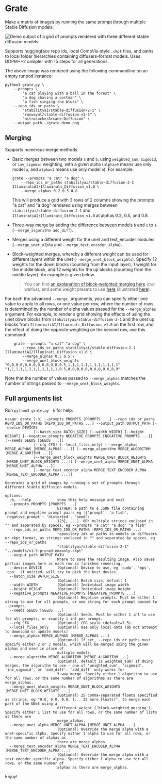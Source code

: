 # Grate

Make a matrix of images by running the same prompt through multiple Stable Diffusion models. 

![Demo output of a grid of prompts rendered with three different stable diffusion models](grate-demo.png)

Supports huggingface repo ids, local CompVis-style `.ckpt` files, and paths to local folder hierarchies containing diffusers-format models. Uses DDPM++2 sampler with 15 steps for all generations.

The above image was rendered using the following commandline on an empty runpod instance:

```commandline
python3 grate.py \
    --prompts \
        "a cat playing with a ball in the forest" \
        "a dog chasing a postman" \
        "a fish singing the blues" \
    --repo_ids_or_paths \
        "stabilityai/stable-diffusion-2-1" \
        "runwayml/stable-diffusion-v1-5" \
        "nitrosocke/Arcane-Diffusion" \
    --output_path ./grate-demo.png
```

## Merging

Supports numerous merge methods.

* Basic merges between two models `a` and `b`, using `weighted_sum`, `sigmoid`, or `inv_sigmoid` weighting, with a given alpha (`alpha=0` means use only model `a`, and `alpha=1` means use only model `b`). For example: 
    ```commandline
    grate --prompts "a cat" "a dog" \
        --repo_ids_or_paths stabilityai/stable-diffusion-2-1 IlluminatiAI/Illuminati_Diffusion_v1.0 \
        --merge_alphas 0.2 0.5 0.8
    ```
  This will produce a grid with 3 rows of 2 columns showing the prompts "a cat" and "a dog" rendered using merges between `stabilityai/stable-diffusion-2-1` and `IlluminatiAI/Illuminati_Diffusion_v1.0` at alphas 0.2, 0.5, and 0.8.
  
* Three-way merge by adding the difference between models `b` and `c` to `a` (`--merge_algorithm add_diff`).
* Merges using a different weight for the unet and text_encoder modules (`--merge_unet_alpha` and `--merge_text_encoder_alpha`).
* Block-weighted merges, whereby a different weight can be used for different layers within the unet (`--merge_unet_block_weights`). Specify 12 weights for the down blocks (counting from the input layer), 1 weight for the middle block, and 12 weights for the up blocks (counting from the middle layer). An example is given below. 
  > You can find [an explanation of block-weighted merging here](https://rentry.org/Merge_Block_Weight_-china-_v1_Beta#merge-block-weight-magic-codex-10beta) (cw: waifus), and some weight presets to use [here](https://github.com/bbc-mc/sdweb-merge-block-weighted-gui/blob/master/csv/preset.tsv) (illustrated [here](https://github.com/bbc-mc/sdweb-merge-block-weighted-gui#presets-grids)).

For each the advanced `--merge_` arguments, you can specify either one value to apply to all rows, or one value per row, where the number of rows is determined by the number of alpha values passed for the `--merge_alphas` argument. For example, to render a grid showing the effects of using the unet down blocks from `stabilityai/stable-diffusion-2-1` and the unet up blocks from `IlluminatiAI/Illuminati_Diffusion_v1.0` on the first row, and the effect of doing the opposite weighting on the second row, use this command:

```commandline
    grate --prompts "a cat" "a dog" \
        --repo_ids_or_paths stabilityai/stable-diffusion-2-1 IlluminatiAI/Illuminati_Diffusion_v1.0 \
        --merge_alphas 0.5 0.5 \
        --merge_unet_block_weights "0,0,0,0,0,0,0,0,0,0,0,0,0.5,1,1,1,1,1,1,1,1,1,1,1,1" "1,1,1,1,1,1,1,1,1,1,1,1,0.5,0,0,0,0,0,0,0,0,0,0,0,0"
```

Note that the number of values passed to `--merge_alphas` matches the number of strings passed to `--merge_unet_block_weights`.

## Full arguments list

Run `python3 grate.py -h` for help:

```commandline
usage: grate [-h] --prompts PROMPTS [PROMPTS ...] --repo_ids_or_paths REPO_IDS_OR_PATHS [REPO_IDS_OR_PATHS ...] --output_path OUTPUT_PATH [--device DEVICE]
             [--batch_size BATCH_SIZE] [--width WIDTH] [--height HEIGHT] [--negative_prompts NEGATIVE_PROMPTS [NEGATIVE_PROMPTS ...]] [--seeds SEEDS [SEEDS ...]]
             [--cfg CFG] [--local_files_only] [--merge_alphas MERGE_ALPHAS [MERGE_ALPHAS ...]] [--merge_algorithm MERGE_ALGORITHM [MERGE_ALGORITHM ...]]
             [--merge_unet_block_weights MERGE_UNET_BLOCK_WEIGHTS [MERGE_UNET_BLOCK_WEIGHTS ...]] [--merge_unet_alpha MERGE_UNET_ALPHA [MERGE_UNET_ALPHA ...]]
             [--merge_text_encoder_alpha MERGE_TEXT_ENCODER_ALPHA [MERGE_TEXT_ENCODER_ALPHA ...]]

Generates a grid of images by running a set of prompts through different Stable Diffusion models.

options:
  -h, --help            show this help message and exit
  --prompts PROMPTS [PROMPTS ...]
                        EITHER: a path to a JSON file containing prompt and negative prompt pairs eg [{'prompt': 'a fish', 'negative_prompt': 'distorted', 'seed':
                        123}, ...]. OR: multiple strings enclosed in "" and separated by spaces. eg --prompts "a cat" "a dog" "a fish"
  --repo_ids_or_paths REPO_IDS_OR_PATHS [REPO_IDS_OR_PATHS ...]
                        repository ids or paths to models in diffusers or ckpt format, as strings enclosed in "" and separated by spaces. eg --repo_ids_or_paths
                        "stablityai/stable-diffusion-2-1" "../models/v1-5-pruned-emaonly.ckpt"
  --output_path OUTPUT_PATH
                        Where to save the resulting image. Also saves partial images here as each row is finished rendering.
  --device DEVICE       (Optional) Device to use, eg 'cuda', 'mps', 'cpu'. if omitted, will try to pick the best device.
  --batch_size BATCH_SIZE
                        (Optional) Batch size, default 1
  --width WIDTH         (Optional) Individual image width
  --height HEIGHT       (Optional) Individual image height
  --negative_prompts NEGATIVE_PROMPTS [NEGATIVE_PROMPTS ...]
                        (Optional) Negative prompts. Must be either 1 string to use for all prompts, or one string for each prompt passed to --prompts.
  --seeds SEEDS [SEEDS ...]
                        (Optional) Seeds. Must be either 1 int to use for all prompts, or exactly 1 int per prompt.
  --cfg CFG             (Optional) CFG scale (default=7.5).
  --local_files_only    (Optional) Use only local data (do not attempt to download or update models)
  --merge_alphas MERGE_ALPHAS [MERGE_ALPHAS ...]
                        (Optional) If set, --repo_ids_or_paths must specify either 2 or 3 models, which will be merged using the given alphas and used in place of
                        multiple models.
  --merge_algorithm MERGE_ALGORITHM [MERGE_ALGORITHM ...]
                        (Optional, default is weighted_sum) If doing merges, the algorithm to use - one of 'weighted_sum', 'sigmoid', 'inv_sigmoid', or 'add_diff'. 'add_diff' only works for
                        3-way merge. Specify either 1 algorithm to use for all rows, or the same number of algorithms as there are merge_alphas.
  --merge_unet_block_weights MERGE_UNET_BLOCK_WEIGHTS [MERGE_UNET_BLOCK_WEIGHTS ...]
                        (Optional) 25 comma-separated floats specified as strings, eg "0.0, 0.0, 0.0, (... 22 more floats)", to merge each part of the UNet using a
                        different weight ('block-weighted merging'). Specify either 1 list to use for all rows, or the same number of lists as there are
                        merge_alphas.
  --merge_unet_alpha MERGE_UNET_ALPHA [MERGE_UNET_ALPHA ...]
                        (Optional) Override the merge alpha with a unet-specific alpha. Specify either 1 alpha to use for all rows, or the same number of alphas as
                        there are merge_alphas.
  --merge_text_encoder_alpha MERGE_TEXT_ENCODER_ALPHA [MERGE_TEXT_ENCODER_ALPHA ...]
                        (Optional) Override the merge alpha with a text-encoder-specific alpha. Specify either 1 alpha to use for all rows, or the same number of
                        alphas as there are merge_alphas.

```

Enjoy!

